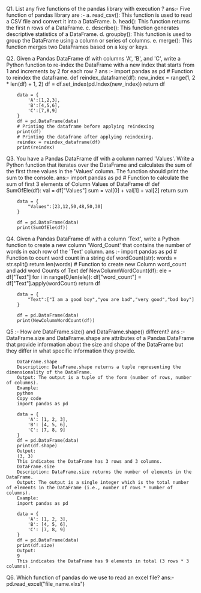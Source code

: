 Q1. List any five functions of the pandas library with execution ?
ans:- Five function of pandas library are :-
      a. read_csv(): This function is used to read a CSV file and convert it into a DataFrame.
      b. head(): This function returns the first n rows of a DataFrame. 
      c. describe(): This function generates descriptive statistics of a DataFrame.
      d. groupby(): This function is used to group the DataFrame using a column or series of columns.
      e. merge(): This function merges two DataFrames based on a key or keys.

Q2. Given a Pandas DataFrame df with columns 'A', 'B', and 'C', write a Python function to re-index the
    DataFrame with a new index that starts from 1 and increments by 2 for each row ?
ans :-  import pandas as pd
        # Function to reindex the dataframe.
        def reindex_dataframe(df):
            new_index = range(1, 2 * len(df) + 1, 2)
            df = df.set_index(pd.Index(new_index))
            return df

        data = {
            'A':[1,2,3],
            'B':[4,5,6],
            'C':[7,8,9]
        }
        df = pd.DataFrame(data)
        # Printing the dataframe before applying reindexing
        print(df)
        # Printing the datafrane after applying reindexing.
        reindex = reindex_dataframe(df)
        print(reindex)

Q3. You have a Pandas DataFrame df with a column named 'Values'. Write a Python function that
    iterates over the DataFrame and calculates the sum of the first three values in the 'Values' column. The
    function should print the sum to the console.
ans:-   import pandas as pd
        # Function to calculate the sum of first 3 elements of Column Values of DataFrame df
        def SumOfEle(df):
            val = df["Values"]
            sum = val[0] + val[1] + val[2]
            return sum

        data = {
            "Values":[23,12,50,48,50,30]
        }

        df = pd.DataFrame(data)
        print(SumOfEle(df))

Q4. Given a Pandas DataFrame df with a column 'Text', write a Python function to create a new column
    'Word_Count' that contains the number of words in each row of the 'Text' column.
ans :-  import pandas as pd
        # Function to count word count in a string
        def wordCount(str):
            words = str.split()
            return len(words)
        # Function to create new Column word_count and add word Counts of Text
        def NewColumnWordCount(df):
            ele = df["Text"]
            for i in range(0,len(ele)):
                df["word_count"] = df["Text"].apply(wordCount)
            return df

        data = {
            "Text":["I am a good boy","you are bad","very good","bad boy"]
        }

        df = pd.DataFrame(data)
        print(NewColumnWordCount(df))

Q5 :- How are DataFrame.size() and DataFrame.shape() different?
ans :-  DataFrame.size and DataFrame.shape are attributes of a Pandas DataFrame that provide information about the size and shape of the
        DataFrame but they differ in what specific information they provide.
       
        DataFrame.shape
        Description: DataFrame.shape returns a tuple representing the dimensionality of the DataFrame.
        Output: The output is a tuple of the form (number of rows, number of columns).
        Example:
        python
        Copy code
        import pandas as pd

        data = {
            'A': [1, 2, 3],
            'B': [4, 5, 6],
            'C': [7, 8, 9]
        }
        df = pd.DataFrame(data)
        print(df.shape)
        Output:
        (3, 3)
        This indicates the DataFrame has 3 rows and 3 columns.
        DataFrame.size
        Description: DataFrame.size returns the number of elements in the DataFrame.
        Output: The output is a single integer which is the total number of elements in the DataFrame (i.e., number of rows * number of columns).
        Example:
        import pandas as pd

        data = {
            'A': [1, 2, 3],
            'B': [4, 5, 6],
            'C': [7, 8, 9]
        }
        df = pd.DataFrame(data)
        print(df.size)
        Output:
        9
        This indicates the DataFrame has 9 elements in total (3 rows * 3 columns).


Q6. Which function of pandas do we use to read an excel file?
ans:- pd.read_excel("file_name.xlxs")
